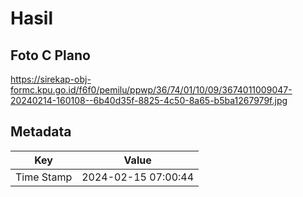 # Hasil

## Foto C Plano

https://sirekap-obj-formc.kpu.go.id/f6f0/pemilu/ppwp/36/74/01/10/09/3674011009047-20240214-160108--6b40d35f-8825-4c50-8a65-b5ba1267979f.jpg


## Metadata

| Key        | Value               |
| ---------- | ------------------- |
| Time Stamp | 2024-02-15 07:00:44 |



